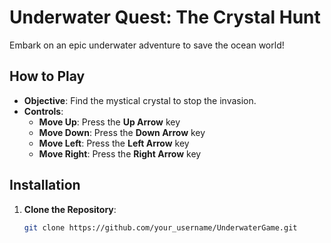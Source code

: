 # Underwater Quest: The Crystal Hunt

Embark on an epic underwater adventure to save the ocean world!

## How to Play

- **Objective**: Find the mystical crystal to stop the invasion.
- **Controls**:
  - **Move Up**: Press the **Up Arrow** key
  - **Move Down**: Press the **Down Arrow** key
  - **Move Left**: Press the **Left Arrow** key
  - **Move Right**: Press the **Right Arrow** key

## Installation

1. **Clone the Repository**:

   ```bash
   git clone https://github.com/your_username/UnderwaterGame.git

